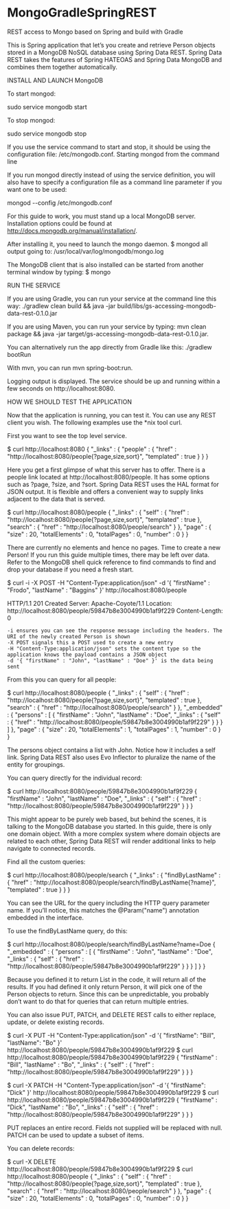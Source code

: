 MongoGradleSpringREST
=====================

REST access to Mongo based on Spring and build with Gradle


This is Spring application that let’s you create and retrieve Person objects stored in a MongoDB NoSQL database using Spring Data REST. Spring Data REST takes the features of Spring HATEOAS and Spring Data MongoDB and combines them together automatically.



INSTALL AND LAUNCH MongoDB

To start mongod:

 sudo service mongodb start

To stop mongod:

 sudo service mongodb stop

If you use the service command to start and stop, it should be using the configuration file: /etc/mongodb.conf.
Starting mongod from the command line

If you run mongod directly instead of using the service definition, you will also have to specify a configuration file as a command line parameter if you want one to be used:

mongod --config /etc/mongodb.conf

For this guide to work, you must stand up a local MongoDB server.
Installation options could be found at http://docs.mongodb.org/manual/installation/.

After installing it, you need to launch the mongo daemon.
$ mongod
all output going to: /usr/local/var/log/mongodb/mongo.log

The MongoDB client that is also installed can be started from another terminal window by typing:   $ mongo




RUN THE SERVICE

If you are using Gradle, you can run your service at the command line this way:
./gradlew clean build && java -jar build/libs/gs-accessing-mongodb-data-rest-0.1.0.jar

If you are using Maven, you can run your service by typing: 
mvn clean package && java -jar target/gs-accessing-mongodb-data-rest-0.1.0.jar.

You can alternatively run the app directly from Gradle like this:
./gradlew bootRun

With mvn, you can run 
mvn spring-boot:run.

Logging output is displayed. The service should be up and running within a few seconds on
http://localhost:8080.





HOW WE SHOULD TEST THE APPLICATION

Now that the application is running, you can test it. You can use any REST client you wish. The following examples use the *nix tool curl.

First you want to see the top level service.

$ curl http://localhost:8080
{
  "_links" : {
    "people" : {
      "href" : "http://localhost:8080/people{?page,size,sort}",
      "templated" : true
    }
  }
}

Here you get a first glimpse of what this server has to offer. There is a people link located at http://localhost:8080/people. It has some options such as ?page, ?size, and ?sort.
Spring Data REST uses the HAL format for JSON output. It is flexible and offers a convenient way to supply links adjacent to the data that is served.

$ curl http://localhost:8080/people
{
  "_links" : {
    "self" : {
      "href" : "http://localhost:8080/people{?page,size,sort}",
      "templated" : true
    },
    "search" : {
      "href" : "http://localhost:8080/people/search"
    }
  },
  "page" : {
    "size" : 20,
    "totalElements" : 0,
    "totalPages" : 0,
    "number" : 0
  }
}

There are currently no elements and hence no pages. Time to create a new Person!
If you run this guide multiple times, there may be left over data. Refer to the MongoDB shell quick reference to find commands to find and drop your database if you need a fresh start.

$ curl -i -X POST -H "Content-Type:application/json" -d '{  "firstName" : "Frodo",  "lastName" : "Baggins" }' http://localhost:8080/people

HTTP/1.1 201 Created
Server: Apache-Coyote/1.1
Location: http://localhost:8080/people/59847b8e3004990b1af9f229
Content-Length: 0

    -i ensures you can see the response message including the headers. The URI of the newly created Person is shown
    -X POST signals this a POST used to create a new entry
    -H "Content-Type:application/json" sets the content type so the application knows the payload contains a JSON object
    -d '{ "firstName" : "John", "lastName" : "Doe" }' is the data being sent

From this you can query for all people:

$ curl http://localhost:8080/people
{
  "_links" : {
    "self" : {
      "href" : "http://localhost:8080/people{?page,size,sort}",
      "templated" : true
    },
    "search" : {
      "href" : "http://localhost:8080/people/search"
    }
  },
  "_embedded" : {
    "persons" : [ {
      "firstName" : "John",
      "lastName" : "Doe",
      "_links" : {
        "self" : {
          "href" : "http://localhost:8080/people/59847b8e3004990b1af9f229"
        }
      }
    } ]
  },
  "page" : {
    "size" : 20,
    "totalElements" : 1,
    "totalPages" : 1,
    "number" : 0
  }
}

The persons object contains a list with John. Notice how it includes a self link. Spring Data REST also uses Evo Inflector to pluralize the name of the entity for groupings.

You can query directly for the individual record:

$ curl http://localhost:8080/people/59847b8e3004990b1af9f229
{
  "firstName" : "John",
  "lastName" : "Doe",
  "_links" : {
    "self" : {
      "href" : "http://localhost:8080/people/59847b8e3004990b1af9f229"
    }
  }
}

This might appear to be purely web based, but behind the scenes, it is talking to the MongoDB database you started.
In this guide, there is only one domain object. With a more complex system where domain objects are related to each other, Spring Data REST will render additional links to help navigate to connected records.

Find all the custom queries:

$ curl http://localhost:8080/people/search
{
  "_links" : {
    "findByLastName" : {
      "href" : "http://localhost:8080/people/search/findByLastName{?name}",
      "templated" : true
    }
  }
}

You can see the URL for the query including the HTTP query parameter name. If you’ll notice, this matches the @Param("name") annotation embedded in the interface.

To use the findByLastName query, do this:

$ curl http://localhost:8080/people/search/findByLastName?name=Doe
{
  "_embedded" : {
    "persons" : [ {
      "firstName" : "John",
      "lastName" : "Doe",
      "_links" : {
        "self" : {
          "href" : "http://localhost:8080/people/59847b8e3004990b1af9f229"
        }
      }
    } ]
  }
}

Because you defined it to return List<Person> in the code, it will return all of the results. If you had defined it only return Person, it will pick one of the Person objects to return. Since this can be unpredictable, you probably don’t want to do that for queries that can return multiple entries.

You can also issue PUT, PATCH, and DELETE REST calls to either replace, update, or delete existing records.

$ curl -X PUT -H "Content-Type:application/json" -d '{ "firstName": "Bill", "lastName": "Bo" }' http://localhost:8080/people/59847b8e3004990b1af9f229
$ curl http://localhost:8080/people/59847b8e3004990b1af9f229
{
  "firstName" : "Bill",
  "lastName" : "Bo",
  "_links" : {
    "self" : {
      "href" : "http://localhost:8080/people/59847b8e3004990b1af9f229"
    }
  }
}

$ curl -X PATCH -H "Content-Type:application/json" -d '{ "firstName": "Dick" }' http://localhost:8080/people/59847b8e3004990b1af9f229
$ curl http://localhost:8080/people/59847b8e3004990b1af9f229
{
  "firstName" : "Dick",
  "lastName" : "Bo",
  "_links" : {
    "self" : {
      "href" : "http://localhost:8080/people/59847b8e3004990b1af9f229"
    }
  }
}

PUT replaces an entire record. Fields not supplied will be replaced with null. PATCH can be used to update a subset of items.

You can delete records:

$ curl -X DELETE http://localhost:8080/people/59847b8e3004990b1af9f229
$ curl http://localhost:8080/people
{
  "_links" : {
    "self" : {
      "href" : "http://localhost:8080/people{?page,size,sort}",
      "templated" : true
    },
    "search" : {
      "href" : "http://localhost:8080/people/search"
    }
  },
  "page" : {
    "size" : 20,
    "totalElements" : 0,
    "totalPages" : 0,
    "number" : 0
  }
}



